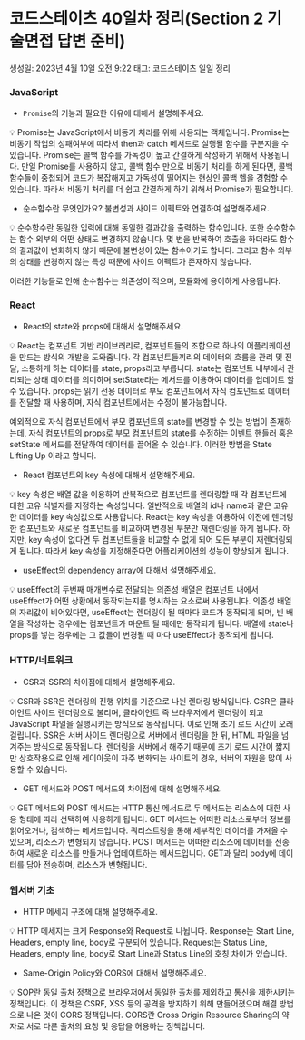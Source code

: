 # 코드스테이츠 40일차 정리(Section 2 기술면접 답변 준비)

생성일: 2023년 4월 10일 오전 9:22
태그: 코드스테이츠 일일 정리

### JavaScript

- `Promise`의 기능과 필요한 이유에 대해서 설명해주세요.

<aside>
💡 Promise는 JavaScript에서 비동기 처리를 위해 사용되는 객체입니다. Promise는 비동기 작업의 성패여부에 따라서 then과 catch 메서드로 실행될 함수를 구분지을 수 있습니다.
Promise는 콜백 함수를 가독성이 높고 간결하게 작성하기 위해서 사용됩니다. 만일 Promise를 사용하지 않고, 콜백 함수 만으로 비동기 처리를 하게 된다면, 콜백 함수들이 중첩되어 코드가 복잡해지고 가독성이 떨어지는 현상인 콜백 헬을 경험할 수 있습니다. 따라서 비동기 처리를 더 쉽고 간결하게 하기 위해서 Promise가 필요합니다.

</aside>

- 순수함수란 무엇인가요? 불변성과 사이드 이펙트와 연결하여 설명해주세요.

<aside>
💡 순수함수란 동일한 입력에 대해 동일한 결과값을 출력하는 함수입니다.
또한 순수함수는 함수 외부의 어떤 상태도 변경하지 않습니다.
몇 번을 반복하여 호출을 하더라도 함수의 결과값이 변화하지 않기 때문에 불변성이 있는 함수이기도 합니다. 그리고 함수 외부의 상태를 변경하지 않는 특성 때문에 사이드 이펙트가 존재하지 않습니다.

이러한 기능들로 인해 순수함수는 의존성이 적으며, 모듈화에 용이하게 사용됩니다.

</aside>

### React

- React의 state와 props에 대해서 설명해주세요.

<aside>
💡 React는 컴포넌트 기반 라이브러리로, 컴포넌트들의 조합으로 하나의 어플리케이션을 만드는 방식의 개발을 도와줍니다. 각 컴포넌트들끼리의 데이터의 흐름을 관리 및 전달, 소통하게 하는 데이터를 state, props라고 부릅니다.
state는 컴포넌트 내부에서 관리되는 상태 데이터를 의미하며 setState라는 메서드를 이용하여 데이터를 업데이트 할 수 있습니다.
props는 읽기 전용 데이터로 부모 컴포넌트에서 자식 컴포넌트로 데이터를 전달할 때 사용하며, 자식 컴포넌트에서는 수정이 불가능합니다.

예외적으로 자식 컴포넌트에서 부모 컴포넌트의 state를 변경할 수 있는 방법이 존재하는데, 자식 컴포넌트의 props로 부모 컴포넌트의 state를 수정하는 이벤트 핸들러 혹은 setState 메서드를 전달하여 데이터를 끌어올 수 있습니다. 이러한 방법을 State Lifting Up 이라고 합니다.

</aside>

- React 컴포넌트의 key 속성에 대해서 설명해주세요.

<aside>
💡 key 속성은 배열 값을 이용하여 반복적으로 컴포넌트를 렌더링할 때 각 컴포넌트에 대한 고유 식별자를 지정하는 속성입니다. 일반적으로 배열의 id나 name과 같은 고유한 데이터를 key 속성값으로 사용합니다.
React는 key 속성을 이용하여 이전에 렌더링한 컴포넌트와 새로운 컴포넌트를 비교하여 변경된 부분만 재렌더링을 하게 됩니다. 하지만, key 속성이 없다면 두 컴포넌트들을 비교할 수 없게 되어 모든 부분이 재렌더링되게 됩니다. 따라서 key 속성을 지정해준다면 어플리케이션의 성능이 향상되게 됩니다.

</aside>

- useEffect의 dependency array에 대해서 설명해주세요.

<aside>
💡 useEffect의 두번째 매개변수로 전달되는 의존성 배열은 컴포넌트 내에서 useEffect가 어떤 상황에서 동작되는지를 명시하는 요소로써 사용됩니다.
의존성 배열의 자리값이 비어있다면, useEffect는 렌더링이 될 때마다 코드가 동작되게 되며, 빈 배열을 작성하는 경우에는 컴포넌트가 마운트 될 때에만 동작되게 됩니다.
배열에 state나 props를 넣는 경우에는 그 값들이 변경될 때 마다 useEffect가 동작되게 됩니다.

</aside>

### HTTP/네트워크

- CSR과 SSR의 차이점에 대해서 설명해주세요.

<aside>
💡 CSR과 SSR은 렌더링의 진행 위치를 기준으로 나뉜 렌더링 방식입니다.
CSR은 클라이언트 사이드 렌더링으로 불리며, 클라이언트 즉 브라우저에서 렌더링이 되고 JavaScript 파일을 실행시키는 방식으로 동작됩니다. 이로 인해 초기 로드 시간이 오래 걸립니다.
SSR은 서버 사이드 렌더링으로 서버에서 렌더링을 한 뒤, HTML 파일을 넘겨주는 방식으로 동작됩니다. 렌더링을 서버에서 해주기 때문에 초기 로드 시간이 짧지만 상호작용으로 인해 레이아웃이 자주 변화되는 사이트의 경우, 서버의 자원을 많이 사용할 수 있습니다.

</aside>

- GET 메서드와 POST 메서드의 차이점에 대해 설명해주세요.

<aside>
💡 GET 메서드와 POST 메서드는 HTTP 통신 메서드로 두 메서드는 리소스에 대한 사용 형태에 따라 선택하여 사용하게 됩니다.
GET 메서드는 어떠한 리소스로부터 정보를 읽어오거나, 검색하는 메서드입니다. 쿼리스트링을 통해 세부적인 데이터를 가져올 수 있으며, 리소스가 변형되지 않습니다.
POST 메서드는 어떠한 리소스에 데이터를 전송하여 새로운 리소스를 만들거나 업데이트하는 메서드입니다. GET과 달리 body에 데이터를 담아 전송하며, 리소스가 변형됩니다.

</aside>

### 웹서버 기초

- HTTP 메세지 구조에 대해 설명해주세요.

<aside>
💡 HTTP 메세지는 크게 Response와 Request로 나뉩니다.
Response는 Start Line, Headers, empty line, body로 구분되어 있습니다.
Request는 Status Line, Headers, empty line, body로 Start Line과 Status Line의 호칭 차이가 있습니다.

</aside>

- Same-Origin Policy와 CORS에 대해서 설명해주세요.

<aside>
💡 SOP란 동일 출처 정책으로 브라우저에서 동일한 출처를 제외하고 통신을 제한시키는 정책입니다. 이 정책은 CSRF, XSS 등의 공격을 방지하기 위해 만들어졌으며 해결 방법으로 나온 것이 CORS 정책입니다.
CORS란 Cross Origin Resource Sharing의 약자로 서로 다른 출처의 요청 및 응답을 허용하는 정책입니다.

</aside>